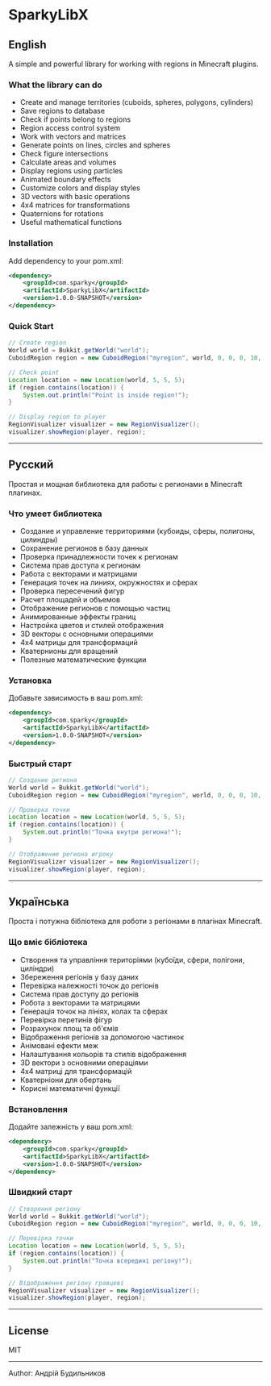 # SparkyLibX

## English

A simple and powerful library for working with regions in Minecraft plugins.

### What the library can do
- Create and manage territories (cuboids, spheres, polygons, cylinders)
- Save regions to database
- Check if points belong to regions
- Region access control system
- Work with vectors and matrices
- Generate points on lines, circles and spheres
- Check figure intersections
- Calculate areas and volumes
- Display regions using particles
- Animated boundary effects
- Customize colors and display styles
- 3D vectors with basic operations
- 4x4 matrices for transformations
- Quaternions for rotations
- Useful mathematical functions

### Installation

Add dependency to your pom.xml:

```xml
<dependency>
    <groupId>com.sparky</groupId>
    <artifactId>SparkyLibX</artifactId>
    <version>1.0.0-SNAPSHOT</version>
</dependency>
```

### Quick Start

```java
// Create region
World world = Bukkit.getWorld("world");
CuboidRegion region = new CuboidRegion("myregion", world, 0, 0, 0, 10, 10, 10);

// Check point
Location location = new Location(world, 5, 5, 5);
if (region.contains(location)) {
    System.out.println("Point is inside region!");
}

// Display region to player
RegionVisualizer visualizer = new RegionVisualizer();
visualizer.showRegion(player, region);
```

---

## Русский

Простая и мощная библиотека для работы с регионами в Minecraft плагинах.

### Что умеет библиотека
- Создание и управление территориями (кубоиды, сферы, полигоны, цилиндры)
- Сохранение регионов в базу данных
- Проверка принадлежности точек к регионам
- Система прав доступа к регионам
- Работа с векторами и матрицами
- Генерация точек на линиях, окружностях и сферах
- Проверка пересечений фигур
- Расчет площадей и объемов
- Отображение регионов с помощью частиц
- Анимированные эффекты границ
- Настройка цветов и стилей отображения
- 3D векторы с основными операциями
- 4x4 матрицы для трансформаций
- Кватернионы для вращений
- Полезные математические функции

### Установка

Добавьте зависимость в ваш pom.xml:

```xml
<dependency>
    <groupId>com.sparky</groupId>
    <artifactId>SparkyLibX</artifactId>
    <version>1.0.0-SNAPSHOT</version>
</dependency>
```

### Быстрый старт

```java
// Создание региона
World world = Bukkit.getWorld("world");
CuboidRegion region = new CuboidRegion("myregion", world, 0, 0, 0, 10, 10, 10);

// Проверка точки
Location location = new Location(world, 5, 5, 5);
if (region.contains(location)) {
    System.out.println("Точка внутри региона!");
}

// Отображение региона игроку
RegionVisualizer visualizer = new RegionVisualizer();
visualizer.showRegion(player, region);
```

---

## Українська

Проста і потужна бібліотека для роботи з регіонами в плагінах Minecraft.

### Що вміє бібліотека
- Створення та управління територіями (кубоїди, сфери, полігони, циліндри)
- Збереження регіонів у базу даних
- Перевірка належності точок до регіонів
- Система прав доступу до регіонів
- Робота з векторами та матрицями
- Генерація точок на лініях, колах та сферах
- Перевірка перетинів фігур
- Розрахунок площ та об'ємів
- Відображення регіонів за допомогою частинок
- Анімовані ефекти меж
- Налаштування кольорів та стилів відображення
- 3D вектори з основними операціями
- 4x4 матриці для трансформацій
- Кватерніони для обертань
- Корисні математичні функції

### Встановлення

Додайте залежність у ваш pom.xml:

```xml
<dependency>
    <groupId>com.sparky</groupId>
    <artifactId>SparkyLibX</artifactId>
    <version>1.0.0-SNAPSHOT</version>
</dependency>
```

### Швидкий старт

```java
// Створення регіону
World world = Bukkit.getWorld("world");
CuboidRegion region = new CuboidRegion("myregion", world, 0, 0, 0, 10, 10, 10);

// Перевірка точки
Location location = new Location(world, 5, 5, 5);
if (region.contains(location)) {
    System.out.println("Точка всередині регіону!");
}

// Відображення регіону гравцеві
RegionVisualizer visualizer = new RegionVisualizer();
visualizer.showRegion(player, region);
```

---

## License

MIT

---
Author: Андрій Будильников